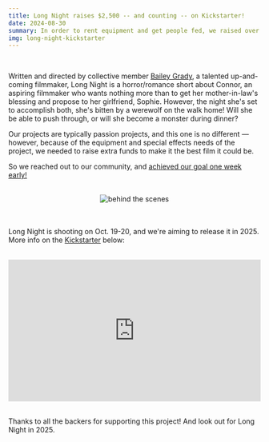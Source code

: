 ```yaml
---
title: Long Night raises $2,500 -- and counting -- on Kickstarter!
date: 2024-08-30
summary: In order to rent equipment and get people fed, we raised over $2.5K to make Long Night!
img: long-night-kickstarter
---
```

</br>

Written and directed by collective member [Bailey Grady](https://www.instagram.com/londone_fog), a talented up-and-coming filmmaker, Long Night is a horror/romance short about Connor, an aspiring filmmaker who wants nothing more than to get her mother-in-law's blessing and propose to her girlfriend, Sophie. However, the night she's set to accomplish both, she's bitten by a werewolf on the walk home! Will she be able to push through, or will she become a monster during dinner?

Our projects are typically passion projects, and this one is no different — however, because of the equipment and special effects needs of the project, we needed to raise extra funds to make it the best film it could be.

So we reached out to our community, and [achieved our goal one week early!](https://www.kickstarter.com/projects/dustwave/long-night-0)

</br>

<center><img src="/img/celebration.gif" class="w-80 shadow-1-strong rounded mb-2" alt="behind the scenes"></center>

</br>
</br>

Long Night is shooting on Oct. 19-20, and we're aiming to release it in 2025. More info on the [Kickstarter](https://www.kickstarter.com/projects/dustwave/long-night-0) below:
</br>
</br>

<style>.embed-container { position: relative; padding-bottom: 56.25%; height: 0; overflow: hidden; max-width: 100%; } .embed-container iframe, .embed-container object, .embed-container embed { position: absolute; top: 0; left: 0; width: 100%; height: 100%; }</style><div class='embed-container'><iframe width="800" height="450" src="https://www.kickstarter.com/projects/dustwave/long-night-0/widget/video.html" frameborder="0" scrolling="no"> </iframe></div>

</br>

Thanks to all the backers for supporting this project! And look out for Long Night in 2025.